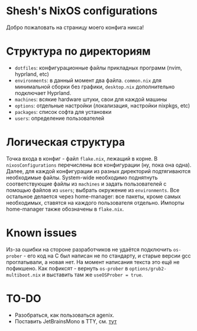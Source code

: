 # Shesh's NixOS configurations

Добро пожаловать на страницу моего конфига никса!

# Структура по директориям

- `dotfiles`: конфигурационные файлы прикладных программ (nvim, hyprland, etc)
- `environments`: в данный момент два файла. `common.nix` для минимальной сборки без графики, `desktop.nix` дополнительно подключает Hyprland.
- `machines`: всякие hardware штуки, свои для каждой машины
- `options`: отдельные настройки (локализация, настройки nixpkgs, etc)
- `packages`: список софта для установки
- `users`: определение пользователей

# Логическая структура

Точка входа в конфиг - файл `flake.nix`, лежащий в корне. В `nixosConfigurations` перечислены все конфигурации (ну, пока она одна). Далее, для каждой конфигурации из разных директорий подтягиваются необходимые файлы. System-wide необходимо поднятнуть соответствующие файлы из `machines` и задать пользователей с помощью файлов из `users`; выбрать окружение из `environments`. Все остальное делается через home-manager: все пакеты, кроме самых необходимых, ставятся на каждого пользователя отдельно. Импорты home-manager также обозначены в `flake.nix`.

# Known issues
Из-за ошибки на стороне разработчиков не удаётся подключить `os-prober` - его код на C был написан не по стандарту, и старые версии gcc проглатывали, а новая нет. На момент написания текста это ещё не пофикшено. Как пофиксят - вернуть `os-prober` в `options/grub2-multiboot.nix` и выставить там же `useOSProber = true`.

# TO-DO 
- Разобраться, как пользоваться agenix.
- Поставить JetBrainsMono в TTY, см. [тут](https://www.reddit.com/r/linuxquestions/comments/7st7hz/any_way_to_convert_ttf_files_to_psf_files/)
